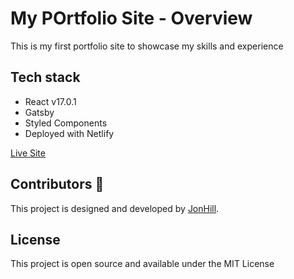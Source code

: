 # My POrtfolio Site - Overview

This is my first portfolio site to showcase my skills and experience

## Tech stack

- React v17.0.1
- Gatsby
- Styled Components
- Deployed with Netlify

[Live Site](https://jonhill.netlify.app/)

## Contributors :sparkler:

This project is designed and developed by [JonHill](https://github.com/jondhill333).

## License

This project is open source and available under the MIT License
